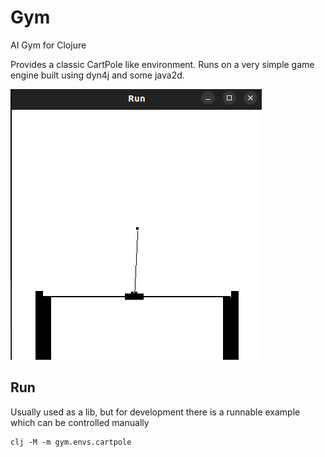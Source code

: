# Gym

AI Gym for Clojure

Provides a classic CartPole like environment.
Runs on a very simple game engine built using dyn4j and some java2d.

![img](./img.png)

## Run

Usually used as a lib, but for development there is
a runnable example which can be controlled manually

    clj -M -m gym.envs.cartpole
